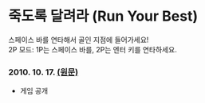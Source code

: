 # 죽도록 달려라 (Run Your Best)

스페이스 바를 연타해서 골인 지점에 들어가세요!<br>
2P 모드: 1P는 스페이스 바를, 2P는 엔터 키를 연타하세요.

### 2010. 10. 17. [(원문)](https://cafe.naver.com/crazygm/25666)
- 게임 공개
